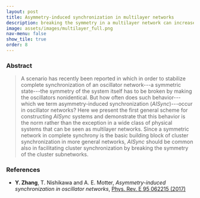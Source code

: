 ```yaml
---
layout: post
title: Asymmetry-induced synchronization in multilayer networks
description: breaking the symmetry in a multilayer network can increase the symmetry of its dynamics
image: assets/images/multilayer_full.png
nav-menu: false
show_tile: true
order: 8
---
```


### Abstract
> A scenario has recently been reported in which in order to stabilize complete synchronization of an oscillator network---a symmetric state---the symmetry of the system itself has to be broken by making the oscillators nonidentical.
> But how often does such behavior---which we term asymmetry-induced synchronization (_AISync_)---occur in oscillator networks?
> Here we present the first general scheme for constructing _AISync_ systems and demonstrate that this behavior is the norm rather than the exception in a wide class of physical systems that can be seen as multilayer networks.
> Since a symmetric network in complete synchrony is the basic building block of cluster synchronization in more general networks, _AISync_ should be common also in facilitating cluster synchronization by breaking the symmetry of the cluster subnetworks.

### References
* __Y. Zhang__, T. Nishikawa and A. E. Motter, *Asymmetry-induced synchronization in oscillator networks*, [Phys. Rev. E 95 062215 (2017)](http://dx.doi.org/10.1103/PhysRevE.95.062215)
